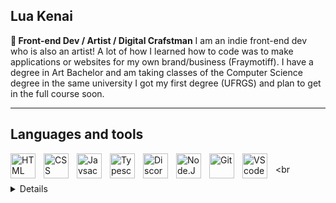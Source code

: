## Lua Kenai

 **🌸 Front-end Dev / Artist / Digital Crafstman**
I am an indie front-end dev who is also an artist!
A lot of how I learned how to code was to make applications or websites for my own brand/business (Fraymotiff).
I have a degree in Art Bachelor and am taking classes of the Computer Science degree in the same university I got my first degree (UFRGS) and plan to get in the full course soon.
___

## Languages and tools



          
 <img src="https://cdn.jsdelivr.net/gh/devicons/devicon@latest/icons/html5/html5-original.svg" width="40" height="40" align="left" alt="HTML" style="padding-right:10px;"/>


          
<img src="https://cdn.jsdelivr.net/gh/devicons/devicon@latest/icons/css3/css3-original.svg" width="40" height="40" align="left" alt="CSS" style="padding-right:10px;"/>
<img src="https://cdn.jsdelivr.net/gh/devicons/devicon@latest/icons/javascript/javascript-original.svg"
           width="40" height="40" align="left" alt="Javsacript" style="padding-right:10px;"/>

 <img src="https://cdn.jsdelivr.net/gh/devicons/devicon@latest/icons/typescript/typescript-original.svg" width="40" height="40" align="left" alt="Typescript" style="padding-right:10px;"/>

 
<img src="https://cdn.jsdelivr.net/gh/devicons/devicon@latest/icons/discordjs/discordjs-original.svg" width="40" height="40" align="left" alt="Discord.JS" style="padding-right:10px;"/>

 <img src="https://cdn.jsdelivr.net/gh/devicons/devicon@latest/icons/nodejs/nodejs-plain-wordmark.svg" width="40" height="40" align="left" alt="Node.JS" style="padding-right:10px;"/>


          

 <img loading="lazy" src="https://cdn.jsdelivr.net/gh/devicons/devicon/icons/git/git-original.svg" width="40" height="40" align="left" alt="Git" style="padding-right:10px;"/>

 

 <img loading="lazy" src="https://cdn.jsdelivr.net/gh/devicons/devicon/icons/vscode/vscode-original.svg" width="40" height="40" align="left" alt="VScode" style="padding-right:10px;"/>

<br><br<br>


<details>

<summary🌸 My coding Journey</summary>

### How it all started

I was around 11 years old when I first discovered the world of coding, I wanted to edit and add images to my Neopet's page, so I learned a bit of HTML to do so. Around age 14-15 I discovered tumblr, and i that blogging site, there was the option to edit your own blog theme using Styles, I remember adding autoplayers for muisc, gifs, animations, edit the background and more!
The last thing related to coding I did before I took it more seriously was attempting a Discord bot back in 2018, without any prior knowledge to javascript, it was qyuite the challenge! In the end, I was succesfull! It was an achievement I will never forget.

### Taking the next step
Around 2020 I started a course to become a fullstack developer, it took me a bit to get the hang of coding again , but once I did I started developing my first simple websites, not looking too proffessional, but I was proud of my progress. 
Nowadays I have done another discord bot in honor of the old times, am working on professional websites for my portfolio, and taking classes for C# and racket as well.

</details>
          


